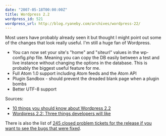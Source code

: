 ```yaml
---
date: "2007-05-18T00:00:00Z"
title: Wordpress 2.2
wordpress_id: 521
wordpress_url: http://blog.ryaneby.com/archives/wordpress-22/
---
```

Most users have probably already seen it but thought I might point out some of the changes that look really useful. I'm still a huge fan of Wordpress.

<ul>
<li>You can now set your site's "home" and "siteurl" values in the wp-config.php file. Meaning you can copy the DB easily between a test and live instance without changing the options in the database. This is probably the biggest useful feature for me.</li>
<li>Full Atom 1.0 support including Atom feeds and the Atom API</li>
<li>Plugin Sandbox - should prevent the dreaded blank page when a plugin bombs</li>
<li>Better UTF-8 support</li>
</ul>

Sources:

<ul>
<li><a href="http://technosailor.com/10-things-you-should-know-about-wordpress-22/">10 things you should know about Wordpress 2.2</a></li>
<li><a href="http://www.ilfilosofo.com/blog/2007/05/16/wordpress-22-three-things-developers-will-like/">Wordpress 2.2: Three things developers will like</a></li>
</ul>

There is also the list of <a href="http://trac.wordpress.org/query?status=closed&milestone=2.2&resolution=fixed&order=id">245 closed problem tickets for the release if you want to see the bugs that were fixed</a>.
